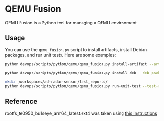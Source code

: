 # QEMU Fusion

QEMU Fusion is a Python tool for managing a QEMU environment.

## Usage

You can use the `qemu_fusion.py` script to install artifacts, install Debian packages, and run unit tests. Here are some examples:

```bash
python devops/scripts/python/qemu/qemu_fusion.py install-artifact --artifact /workspaces/ad-radar-sensor/commands.txt --destination-path /usr/bin/ --rootfs-filepath /workspaces/ad-radar-sensor/te0950rootfs/rootfs_te0950_bullseye_arm64_latest.ext4

python devops/scripts/python/qemu/qemu_fusion.py install-deb --deb-package /workspaces/ad-radar-sensor/artifacts/ulrr-0-0-1-ubuntu2004-armv8-gcc8-debug.deb --rootfs-filepath /workspaces/ad-radar-sensor/te0950rootfs/rootfs_te0950_bullseye_arm64_latest.ext4

mkdir /workspaces/ad-radar-sensor/test_reports/
python devops/scripts/python/qemu/qemu_fusion.py run-unit-test --test-report-path /workspaces/ad-radar-sensor/test_reports/ --rootfs-filepath /workspaces/ad-radar-sensor/te0950rootfs/rootfs_te0950_bullseye_arm64_latest.ext4
```

## Reference

rootfs_te0950_bullseye_arm64_latest.ext4 was taken using [this instructions](./../../../../software/os/debian/conan/base_image/README.md)